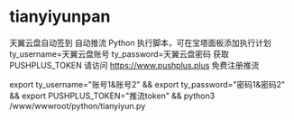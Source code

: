 # tianyiyunpan
天翼云盘自动签到 自动推流 Python
执行脚本，可在宝塔面板添加执行计划
ty_username=天翼云盘账号
ty_password=天翼云盘密码
获取 PUSHPLUS_TOKEN 请访问 https://www.pushplus.plus 免费注册推流

export ty_username="账号1&账号2" && export ty_password="密码1&密码2" && export PUSHPLUS_TOKEN="推流token" && python3 /www/wwwroot/python/tianyiyun.py

